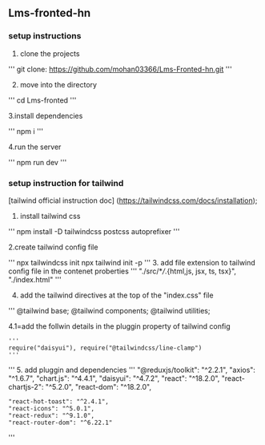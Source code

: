 ## Lms-fronted-hn

### setup instructions

1. clone the projects

'''
git clone: https://github.com/mohan03366/Lms-Fronted-hn.git
'''

2. move into the directory

'''
cd Lms-fronted
'''

3.install dependencies

'''
npm i
'''

4.run the server

'''
npm run dev
'''

### setup instruction for tailwind

[tailwind official instruction doc] (https://tailwindcss.com/docs/installation);

1. install tailwind css

'''
npm install -D tailwindcss postcss autoprefixer
'''

2.create tailwind config file

'''
npx tailwindcss init
npx tailwind init -p
''' 3. add file extension to tailwind config file in the contenet proberties
'''
"./src/\*_/_.{html,js, jsx, ts, tsx}", "./index.html"
'''

4. add the tailwind directives at the top of the "index.css" file

'''
@tailwind base;
@tailwind components;
@tailwind utilities;

4.1=add the follwin details in the pluggin property of tailwind config

    '''
    require("daisyui"), require("@tailwindcss/line-clamp")
    '''

''' 5. add pluggin and dependencies
'''
"@reduxjs/toolkit": "^2.2.1",
"axios": "^1.6.7",
"chart.js": "^4.4.1",
"daisyui": "^4.7.2",
"react": "^18.2.0",
"react-chartjs-2": "^5.2.0",
"react-dom": "^18.2.0",

    "react-hot-toast": "^2.4.1",
    "react-icons": "^5.0.1",
    "react-redux": "^9.1.0",
    "react-router-dom": "^6.22.1"

'''
